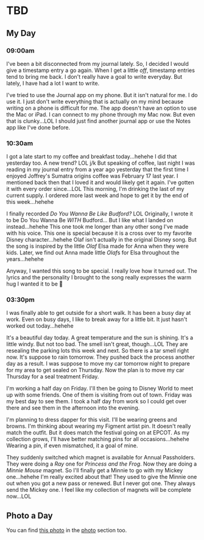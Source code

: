 # TBD

## My Day

### 09:00am

I've been a bit disconnected from my journal lately. So, I decided I would give a timestamp entry a go again. When I get a little *off*, timestamp entries tend to bring me back. I don't really have a goal to write everyday. But lately, I have had a lot I want to write.

I've tried to use the Journal app on my phone. But it isn't natural for me. I do use it. I just don't write everything that is actually on my mind because writing on a phone is difficult for me. The app doesn't have an option to use the Mac or iPad. I can connect to my phone through my Mac now. But even that is clunky...LOL I should just find another journal app or use the Notes app like I've done before.

### 10:30am

I got a late start to my coffee and breakfast today...hehehe I did that yesterday too. A new trend? LOL j/k But speaking of coffee, last night I was reading in my journal entry from a year ago yesterday that the first time I enjoyed Joffrey's Sumatra origins coffee was February 17 last year. I mentioned back then that I loved it and would likely get it again. I've gotten it with every order since...LOL This morning, I'm drinking the last of my current supply. I ordered more last week and hope to get it by the end of this week...hehehe

I finally recorded *Do You Wanna Be Like Budford?* LOL Originally, I wrote it to be Do You Wanna Be *WITH* Budford... But I like what I landed on instead...hehehe This one took me longer than any other song I've made with his voice. This one is special because it is a cross over to my favorite Disney character...hehehe Olaf isn't actually in the original Disney song. But the song is inspired by the little *Olaf* Elsa made for Anna when they were kids. Later, we find out Anna made little *Olaf*s for Elsa throughout the years...hehehe

Anyway, I wanted this song to be special. I really love how it turned out. The lyrics and the personality I brought to the song really expresses the warm hug I wanted it to be 🤗

### 03:30pm

I was finally able to get outside for a short walk. It has been a busy day at work. Even on busy days, I like to break away for a little bit. It just hasn't worked out today...hehehe

It's a beautiful day today. A great temperature and the sun is shining. It's a little windy. But not too bad. The smell isn't great, though...LOL They are resealing the parking lots this week and next. So there is a tar smell right now. It's suppose to rain tomorrow. They pushed back the process another day as a result. I was suppose to move my car tomorrow night to prepare for my area to get sealed on Thursday. Now the plan is to move my car Thursday for a seal treatment Friday.

I'm working a half day on Friday. I'll then be going to Disney World to meet up with some friends. One of them is visiting from out of town. Friday was my best day to see them. I took a half day from work so I could get over there and see them in the afternoon into the evening.

I'm planning to dress dapper for this visit. I'll be wearing greens and browns. I'm thinking about wearing my Figment artist pin. It doesn't really match the outfit. But it does match the festival going on at EPCOT. As my collection grows, I'll have better matching pins for all occasions...hehehe Wearing a pin, if even mismatched, it a goal of mine.

They suddenly switched which magnet is available for Annual Passholders. They were doing a *Ray* one for *Princess and the Frog*. Now they are doing a *Minnie Mouse* magnet. So I'll finally get a Minnie to go with my Mickey one...hehehe I'm really excited about that! They used to give the Minnie one out when you got a new pass or renewed. But I never got one. They always send the Mickey one. I feel like my collection of magnets will be complete now...LOL



## Photo a Day

<!--@include: @/photos/photo-a-day/2025/02/18.md{3,}-->

You can find [this photo](/photos/photo-a-day/2025/02/18) in the [photo](/photos/) section too.